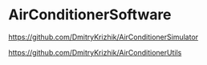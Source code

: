# AirConditionerSoftware
https://github.com/DmitryKrizhik/AirConditionerSimulator


https://github.com/DmitryKrizhik/AirConditionerUtils
